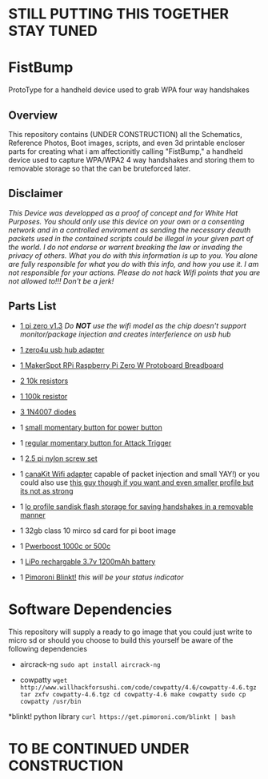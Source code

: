 # **__STILL PUTTING THIS TOGETHER STAY TUNED__**

# FistBump
ProtoType for a handheld device used to grab WPA four way handshakes

## Overview
This repository contains (UNDER CONSTRUCTION) all the Schematics, Reference Photos, Boot images, scripts, and even 3d printable encloser parts for creating what i am affectionitly calling "FistBump," a handheld device used to capture WPA/WPA2
4 way handshakes and storing them to removable storage so that the can be bruteforced later.

## Disclaimer
_This Device was developped as a proof of concept and for White Hat Purposes.  You should only use this device on your own or a consenting network and in a controlled enviroment as sending the necessary deauth packets used in the contained scripts could be illegal in your given part of the world. I do not endorse or warrent breaking the law or invading the privacy of others. What you do with this information is up to you. You alone are fully responsible for what you do with this info, and how you use it. I am not responsible for your actions. Please do not hack Wifi points that you are not allowed to!!!
Don't be a jerk!_

## Parts List

* [1 pi zero v1.3](https://www.raspberrypi.org/products/raspberry-pi-zero/)
_Do **NOT** use the wifi model as the chip doesn't support monitor/package injection and creates interferience on usb hub_

* [1 zero4u usb hub adapter](https://www.adafruit.com/product/3298?gclid=Cj0KCQjw6rXeBRD3ARIsAD9ni9CGzOos99HaKls0MxgqrZMt_sKTnR6LVGsSJiN6rdDrbmr9ndM0L3QaAk_SEALw_wcB)

* [1 MakerSpot RPi Raspberry Pi Zero W Protoboard Breadboard](https://www.amazon.com/MakerSpot-Raspberry-Protoboard-Breadboard-Prototyping/dp/B01J9ILH7S)

* [2 10k resistors](https://www.amazon.com/Projects-25EP51410K0-10K-Resistors-Pack/dp/B01F06T56I/ref=sr_1_1_sspa?ie=UTF8&qid=1540222052&sr=8-1-spons&keywords=10k+resistor&psc=1)

* [1 100k resistor](https://www.amazon.com/Projects-25EP514100K-100k-Resistors-Pack/dp/B0185FCGEY/ref=sr_1_1_sspa?ie=UTF8&qid=1540222085&sr=8-1-spons&keywords=100k+resistor&psc=1)

* [3 1N4007 diodes]( https://www.amazon.com/100-Pieces-1N4007-Rectifier-Electronic/dp/B079KBFKK5/ref=sr_1_1_sspa?ie=UTF8&qid=1540222123&sr=8-1-spons&keywords=1n4007+diode&psc=1)

* 1 [small momentary button for power button](https://www.amazon.com/GZFY-6x6x4-5mm-Momentary-Tactile-Button/dp/B01N6GU7TA/ref=sr_1_14?ie=UTF8&qid=1540222185&sr=8-14&keywords=small+momentary+button)

* 1 [regular momentary button for Attack Trigger](https://www.amazon.com/Cylewet-12x12x7-3mm-Momentary-Tactile-Arduino/dp/B01NCQVGLC/ref=sr_1_9?ie=UTF8&qid=1540222185&sr=8-9&keywords=small+momentary+button)

* 1 [2.5 pi nylon screw set](https://www.adafruit.com/product/3299)

* 1 [canaKit Wifi adapter](https://www.amazon.com/gp/product/B00GFAN498/ref=oh_aui_detailpage_o00_s01?ie=UTF8&psc=1) capable of packet injection and small YAY!) or you could also use [this guy though if you want and even smaller profile but its not as strong]( https://www.amazon.com/gp/product/B019XUDHFC/ref=oh_aui_detailpage_o00_s00?ie=UTF8&psc=1)

* 1 [lo profile sandisk flash storage for saving handshakes in a removable manner](https://www.amazon.com/SanDisk-Cruzer-Low-Profile-Drive-SDCZ33-008G-B35/dp/B005FYNSUA/ref=sr_1_7?s=electronics&ie=UTF8&qid=1540222662&sr=1-7&keywords=sandisk+flash+drive+8gb)

* 1 32gb class 10 mirco sd card for pi boot image

* 1 [Pwerboost 1000c or 500c](https://www.adafruit.com/product/2465)

* 1 [LiPo rechargable 3.7v 1200mAh battery](https://www.amazon.com/Battery-Packs-Lithium-Polymer-1200mAh/dp/B00J2QET64/ref=sr_1_5?s=electronics&ie=UTF8&qid=1540227974&sr=1-5&keywords=lipo+battery)

* 1 [Pimoroni Blinkt!](https://shop.pimoroni.com/products/blinkt) _this will be your status indicator_

# Software Dependencies
This repository will supply a ready to go image that you could just write to micro sd or should you choose to build this yourself be aware of the following dependencies

* aircrack-ng
`sudo apt install aircrack-ng`

* cowpatty 
`wget http://www.willhackforsushi.com/code/cowpatty/4.6/cowpatty-4.6.tgz
tar zxfv cowpatty-4.6.tgz
cd cowpatty-4.6
make cowpatty
sudo cp cowpatty /usr/bin`

*blinkt! python library
`curl https://get.pimoroni.com/blinkt | bash`

# **__TO BE CONTINUED UNDER CONSTRUCTION__**
